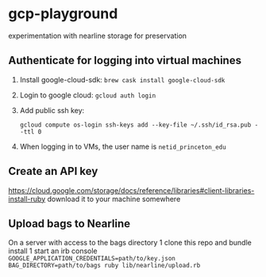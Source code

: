# gcp-playground
experimentation with nearline storage for preservation

## Authenticate for logging into virtual machines

1. Install google-cloud-sdk: `brew cask install google-cloud-sdk`
1. Login to google cloud: `gcloud auth login`
1. Add public ssh key:
   
   ```
   gcloud compute os-login ssh-keys add --key-file ~/.ssh/id_rsa.pub --ttl 0
   ```
1. When logging in to VMs, the user name is `netid_princeton_edu`

## Create an API key
https://cloud.google.com/storage/docs/reference/libraries#client-libraries-install-ruby
download it to your machine somewhere

## Upload bags to Nearline
On a server with access to the bags directory
1 clone this repo and bundle install
1 start an irb console
`GOOGLE_APPLICATION_CREDENTIALS=path/to/key.json BAG_DIRECTORY=path/to/bags ruby lib/nearline/upload.rb`
